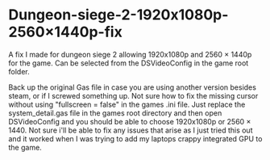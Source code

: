 # Dungeon-siege-2-1920x1080p-2560×1440p-fix
A fix I made for dungeon siege 2 allowing 1920x1080p and 2560 × 1440p for the game. Can be selected from the DSVideoConfig in the game root folder.

Back up the original Gas file in case you are using another version besides steam, or if I screwed something up.
Not sure how to fix the missing cursor without using "fullscreen = false" in the games .ini file.
Just replace the system_detail.gas file in the games root directory and then open DSVideoConfig and you should be able to choose 1920x1080p or 2560 × 1440.
Not sure i'll be able to fix any issues that arise as I just tried this out and it worked when I was trying to add my laptops crappy integrated GPU to the game.

